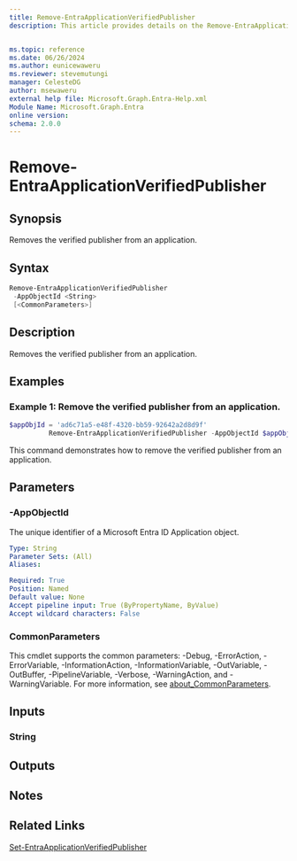 ```yaml
---
title: Remove-EntraApplicationVerifiedPublisher
description: This article provides details on the Remove-EntraApplicationVerifiedPublisher command.


ms.topic: reference
ms.date: 06/26/2024
ms.author: eunicewaweru
ms.reviewer: stevemutungi
manager: CelesteDG
author: msewaweru
external help file: Microsoft.Graph.Entra-Help.xml
Module Name: Microsoft.Graph.Entra
online version:
schema: 2.0.0
---
```


# Remove-EntraApplicationVerifiedPublisher

## Synopsis
Removes the verified publisher from an application.

## Syntax

```powershell
Remove-EntraApplicationVerifiedPublisher 
 -AppObjectId <String> 
 [<CommonParameters>]
```

## Description
Removes the verified publisher from an application.

## Examples

### Example 1: Remove the verified publisher from an application.
```Powershell
$appObjId = 'ad6c71a5-e48f-4320-bb59-92642a2d8d9f'
          Remove-EntraApplicationVerifiedPublisher -AppObjectId $appObjId
```
This command demonstrates how to remove the verified publisher from an application.  

## Parameters

### -AppObjectId
The unique identifier of a Microsoft Entra ID Application object.

```yaml
Type: String
Parameter Sets: (All)
Aliases:

Required: True
Position: Named
Default value: None
Accept pipeline input: True (ByPropertyName, ByValue)
Accept wildcard characters: False
```

### CommonParameters
This cmdlet supports the common parameters: -Debug, -ErrorAction, -ErrorVariable, -InformationAction, -InformationVariable, -OutVariable, -OutBuffer, -PipelineVariable, -Verbose, -WarningAction, and -WarningVariable. For more information, see [about_CommonParameters](https://go.microsoft.com/fwlink/?LinkID=113216).

## Inputs

### String
## Outputs

## Notes

## Related Links

[Set-EntraApplicationVerifiedPublisher](Set-EntraApplicationVerifiedPublisher.md)


